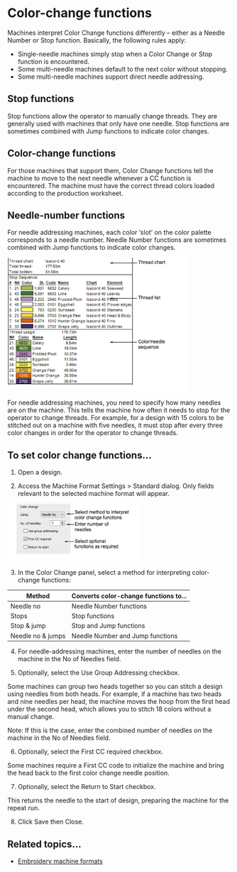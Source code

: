 # Color-change functions

Machines interpret Color Change functions differently – either as a Needle Number or Stop function. Basically, the following rules apply:

- Single-needle machines simply stop when a Color Change or Stop function is encountered.
- Some multi-needle machines default to the next color without stopping.
- Some multi-needle machines support direct needle addressing.

## Stop functions

Stop functions allow the operator to manually change threads. They are generally used with machines that only have one needle. Stop functions are sometimes combined with Jump functions to indicate color changes.

## Color-change functions

For those machines that support them, Color Change functions tell the machine to move to the next needle whenever a CC function is encountered. The machine must have the correct thread colors loaded according to the production worksheet.

## Needle-number functions

For needle addressing machines, each color ‘slot’ on the color palette corresponds to a needle number. Needle Number functions are sometimes combined with Jump functions to indicate color changes.

![PrintFullInfoCustomiseBlocksToPrint.png](assets/PrintFullInfoCustomiseBlocksToPrint.png)

For needle addressing machines, you need to specify how many needles are on the machine. This tells the machine how often it needs to stop for the operator to change threads. For example, for a design with 15 colors to be stitched out on a machine with five needles, it must stop after every three color changes in order for the operator to change threads.

## To set color change functions...

1. Open a design.

2. Access the Machine Format Settings > Standard dialog. Only fields relevant to the selected machine format will appear.

![machines00009.png](assets/machines00009.png)

3. In the Color Change panel, select a method for interpreting color-change functions:

| Method            | Converts color-change functions to... |
| ----------------- | ------------------------------------- |
| Needle no         | Needle Number functions               |
| Stops             | Stop functions                        |
| Stop & jump       | Stop and Jump functions               |
| Needle no & jumps | Needle Number and Jump functions      |

4. For needle-addressing machines, enter the number of needles on the machine in the No of Needles field.

5. Optionally, select the Use Group Addressing checkbox.

Some machines can group two heads together so you can stitch a design using needles from both heads. For example, if a machine has two heads and nine needles per head, the machine moves the hoop from the first head under the second head, which allows you to stitch 18 colors without a manual change.

Note: If this is the case, enter the combined number of needles on the machine in the No of Needles field.

6. Optionally, select the First CC required checkbox.

Some machines require a First CC code to initialize the machine and bring the head back to the first color change needle position.

7. Optionally, select the Return to Start checkbox.

This returns the needle to the start of design, preparing the machine for the repeat run.

8. Click Save then Close.

## Related topics...

- [Embroidery machine formats](../../Basics/basics/Embroidery_machine_formats)
